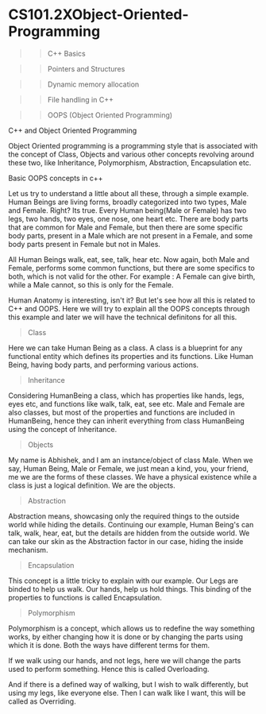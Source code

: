 # CS101.2XObject-Oriented-Programming

>> C++ Basics

>> Pointers and Structures

>> Dynamic memory allocation

>> File handling in C++

>> OOPS (Object Oriented Programming)

C++ and Object Oriented Programming

Object Oriented programming is a programming style that is associated with the concept of Class, Objects and various other concepts revolving around these two, like Inheritance, Polymorphism, Abstraction, Encapsulation etc.

Basic OOPS concepts in c++

Let us try to understand a little about all these, through a simple example. Human Beings are living forms, broadly categorized into two types, Male and Female. Right? Its true. Every Human being(Male or Female) has two legs, two hands, two eyes, one nose, one heart etc. There are body parts that are common for Male and Female, but then there are some specific body parts, present in a Male which are not present in a Female, and some body parts present in Female but not in Males.

All Human Beings walk, eat, see, talk, hear etc. Now again, both Male and Female, performs some common functions, but there are some specifics to both, which is not valid for the other. For example : A Female can give birth, while a Male cannot, so this is only for the Female.

Human Anatomy is interesting, isn't it? But let's see how all this is related to C++ and OOPS. Here we will try to explain all the OOPS concepts through this example and later we will have the technical definitons for all this.

> Class

Here we can take Human Being as a class. A class is a blueprint for any functional entity which defines its properties and its functions. Like Human Being, having body parts, and performing various actions.

> Inheritance

Considering HumanBeing a class, which has properties like hands, legs, eyes etc, and functions like walk, talk, eat, see etc. Male and Female are also classes, but most of the properties and functions are included in HumanBeing, hence they can inherit everything from class HumanBeing using the concept of Inheritance.

> Objects

My name is Abhishek, and I am an instance/object of class Male. When we say, Human Being, Male or Female, we just mean a kind, you, your friend, me we are the forms of these classes. We have a physical existence while a class is just a logical definition. We are the objects.

> Abstraction

Abstraction means, showcasing only the required things to the outside world while hiding the details. Continuing our example, Human Being's can talk, walk, hear, eat, but the details are hidden from the outside world. We can take our skin as the Abstraction factor in our case, hiding the inside mechanism.

> Encapsulation

This concept is a little tricky to explain with our example. Our Legs are binded to help us walk. Our hands, help us hold 
things. This binding of the properties to functions is called Encapsulation.

> Polymorphism

Polymorphism is a concept, which allows us to redefine the way something works, by either changing how it is done or by changing the parts using which it is done. Both the ways have different terms for them.

If we walk using our hands, and not legs, here we will change the parts used to perform something. Hence this is called Overloading.

And if there is a defined way of walking, but I wish to walk differently, but using my legs, like everyone else. Then I can walk like I want, this will be called as Overriding.
